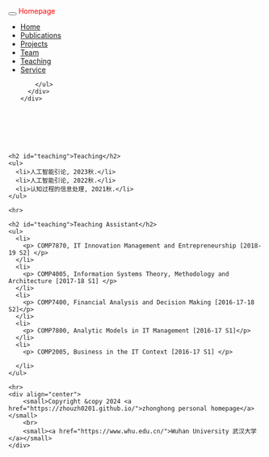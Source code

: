  
<html>
<head>
  <meta charset="utf-8">
  <meta name="author" content="persinal homepage">
  <meta name="viewport" content="width=device-width, initial-scale=1.0">

  <title>Teaching</title>

  <link href="../static/bootstrap/css/bootstrap.css" rel="stylesheet">
  <link href="../static/xin.css" rel="stylesheet">

</head>

<body>

  <nav class="navbar navbar-inverse navbar-fixed-top">
    <div class="container">
      <div class="navbar-header">
        <button type="button" class="navbar-toggle" data-toggle="collapse" data-target=".navbar-collapse">
          <span class="icon-bar"></span>
          <span class="icon-bar"></span>
          <span class="icon-bar"></span>
        </button>
        <span class="navbar-brand">
          <font color="#ff0000">Homepage</font>
        </span>
      </div>
      <div class="navbar-collapse collapse">
        <ul class="nav navbar-nav">
          <li><a href="../index.html">Home</a></li>
          <li><a href="../publications/index.htm">Publications</a></li>
          <li><a href="../projects/index.htm">Projects</a></li>
          <li><a href="../team/index.htm">Team</a></li>
          <li class="active"><a href="index.htm">Teaching</a></li>
          <li><a href="../service/index.htm">Service</a></li>

        </ul>
      </div>
    </div>
  </nav>

  <div class="container" style="margin-top: 100px;">

    <h2 id="teaching">Teaching</h2>
    <ul>
      <li>人工智能引论, 2023秋.</li>
      <li>人工智能引论, 2022秋.</li>
      <li>认知过程的信息处理, 2021秋.</li>
    </ul>

    <hr>

    <h2 id="teaching">Teaching Assistant</h2>
    <ul>
      <li>
        <p> COMP7870, IT Innovation Management and Entrepreneurship [2018-19 S2] </p>
      </li>
      <li>
        <p> COMP4005, Information Systems Theory, Methodology and Architecture [2017-18 S1] </p>
      </li>
      <li>
        <p> COMP7400, Financial Analysis and Decision Making [2016-17-18 S2]</p>
      </li>
      <li>
        <p> COMP7800, Analytic Models in IT Management [2016-17 S1]</p>
      </li>
      <li>
        <p> COMP2005, Business in the IT Context [2016-17 S1] </p>

      </li>
    </ul>

    <hr>
    <div align="center">
        <small>Copyright &copy 2024 <a href="https://zhouzh0201.github.io/">zhonghong personal homepage</a></small>
        <br>
        <small><a href="https://www.whu.edu.cn/">Wuhan University 武汉大学</a></small>
    </div>
  </div>

  <script src="../static/jquery.js"></script>
  <script src="../static/bootstrap/js/bootstrap.js"></script>
</body>
<!-- <div align="center">
  <small>
      Copyright 2021 Multimedia Analysis & Reasoning Lab
  </small>
</div> -->

</html>
